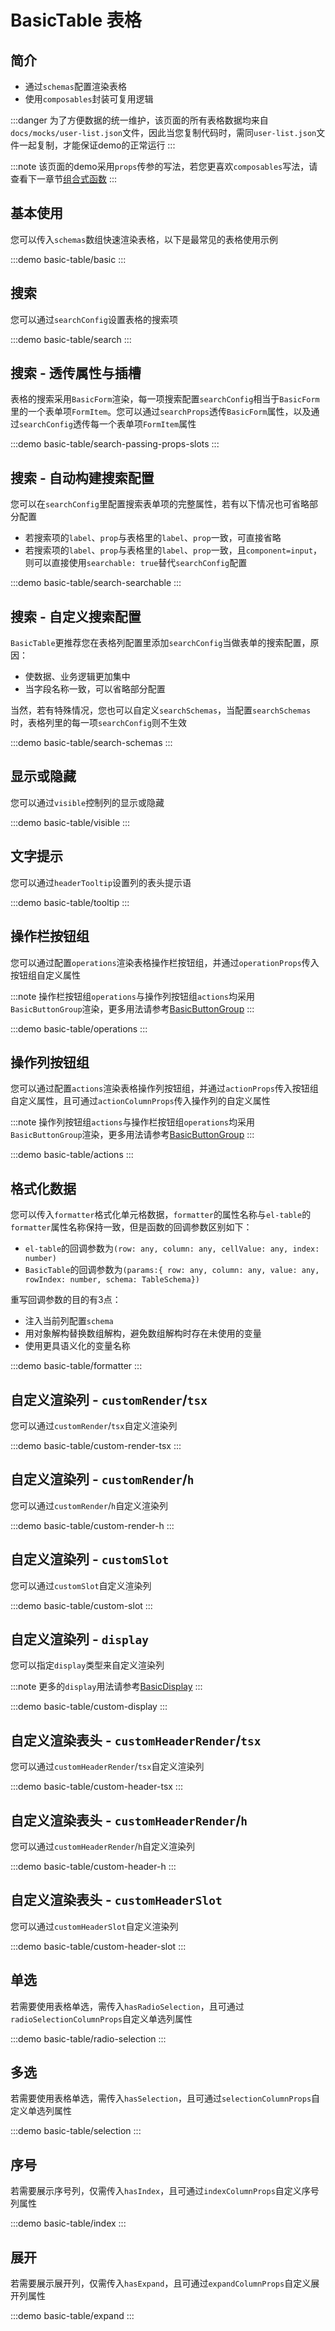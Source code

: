 # BasicTable 表格

## 简介

- 通过`schemas`配置渲染表格
- 使用`composables`封装可复用逻辑

:::danger
为了方便数据的统一维护，该页面的所有表格数据均来自`docs/mocks/user-list.json`文件，因此当您复制代码时，需同`user-list.json`文件一起复制，才能保证demo的正常运行
:::

:::note
该页面的demo采用`props`传参的写法，若您更喜欢`composables`写法，请查看下一章节[组合式函数](/components/basic-table-composable)
:::

## 基本使用

您可以传入`schemas`数组快速渲染表格，以下是最常见的表格使用示例

:::demo
basic-table/basic
:::

## 搜索

您可以通过`searchConfig`设置表格的搜索项

:::demo
basic-table/search
:::

## 搜索 - 透传属性与插槽

表格的搜索采用`BasicForm`渲染，每一项搜索配置`searchConfig`相当于`BasicForm`里的一个表单项`FormItem`。您可以通过`searchProps`透传`BasicForm`属性，以及通过`searchConfig`透传每一个表单项`FormItem`属性

:::demo
basic-table/search-passing-props-slots
:::

## 搜索 - 自动构建搜索配置

您可以在`searchConfig`里配置搜索表单项的完整属性，若有以下情况也可省略部分配置

- 若搜索项的`label`、`prop`与表格里的`label`、`prop`一致，可直接省略
- 若搜索项的`label`、`prop`与表格里的`label`、`prop`一致，且`component=input`，则可以直接使用`searchable: true`替代`searchConfig`配置

:::demo
basic-table/search-searchable
:::

## 搜索 - 自定义搜索配置

`BasicTable`更推荐您在表格列配置里添加`searchConfig`当做表单的搜索配置，原因：

- 使数据、业务逻辑更加集中
- 当字段名称一致，可以省略部分配置

当然，若有特殊情况，您也可以自定义`searchSchemas`，当配置`searchSchemas`时，表格列里的每一项`searchConfig`则不生效

:::demo
basic-table/search-schemas
:::

## 显示或隐藏

您可以通过`visible`控制列的显示或隐藏

:::demo
basic-table/visible
:::

## 文字提示

您可以通过`headerTooltip`设置列的表头提示语

:::demo
basic-table/tooltip
:::

## 操作栏按钮组

您可以通过配置`operations`渲染表格操作栏按钮组，并通过`operationProps`传入按钮组自定义属性

:::note
操作栏按钮组`operations`与操作列按钮组`actions`均采用`BasicButtonGroup`渲染，更多用法请参考[BasicButtonGroup](/components/basic-button-group)
:::

:::demo
basic-table/operations
:::

## 操作列按钮组

您可以通过配置`actions`渲染表格操作列按钮组，并通过`actionProps`传入按钮组自定义属性，且可通过`actionColumnProps`传入操作列的自定义属性

:::note
操作列按钮组`actions`与操作栏按钮组`operations`均采用`BasicButtonGroup`渲染，更多用法请参考[BasicButtonGroup](/components/basic-button-group)
:::

:::demo
basic-table/actions
:::

## 格式化数据

您可以传入`formatter`格式化单元格数据，`formatter`的属性名称与`el-table`的`formatter`属性名称保持一致，但是函数的回调参数区别如下：

- `el-table`的回调参数为`(row: any, column: any, cellValue: any, index: number)`
- `BasicTable`的回调参数为`(params:{ row: any, column: any, value: any, rowIndex: number, schema: TableSchema})`

重写回调参数的目的有3点：

- 注入当前列配置`schema`
- 用对象解构替换数组解构，避免数组解构时存在未使用的变量
- 使用更具语义化的变量名称

:::demo
basic-table/formatter
:::

## 自定义渲染列 - `customRender`/`tsx`

您可以通过`customRender`/`tsx`自定义渲染列

:::demo
basic-table/custom-render-tsx
:::

## 自定义渲染列 - `customRender`/`h`

您可以通过`customRender`/`h`自定义渲染列

:::demo
basic-table/custom-render-h
:::

## 自定义渲染列 - `customSlot`

您可以通过`customSlot`自定义渲染列

:::demo
basic-table/custom-slot
:::

## 自定义渲染列 - `display`

您可以指定`display`类型来自定义渲染列

:::note
更多的`display`用法请参考[BasicDisplay](/components/basic-display)
:::

:::demo
basic-table/custom-display
:::

## 自定义渲染表头 - `customHeaderRender`/`tsx`

您可以通过`customHeaderRender`/`tsx`自定义渲染列

:::demo
basic-table/custom-header-tsx
:::

## 自定义渲染表头 - `customHeaderRender`/`h`

您可以通过`customHeaderRender`/`h`自定义渲染列

:::demo
basic-table/custom-header-h
:::

## 自定义渲染表头 - `customHeaderSlot`

您可以通过`customHeaderSlot`自定义渲染列

:::demo
basic-table/custom-header-slot
:::

## 单选

若需要使用表格单选，需传入`hasRadioSelection`，且可通过`radioSelectionColumnProps`自定义单选列属性

:::demo
basic-table/radio-selection
:::

## 多选

若需要使用表格单选，需传入`hasSelection`，且可通过`selectionColumnProps`自定义单选列属性

:::demo
basic-table/selection
:::

## 序号

若需要展示序号列，仅需传入`hasIndex`，且可通过`indexColumnProps`自定义序号列属性

:::demo
basic-table/index
:::

## 展开

若需要展示展开列，仅需传入`hasExpand`，且可通过`expandColumnProps`自定义展开列属性

:::demo
basic-table/expand
:::
